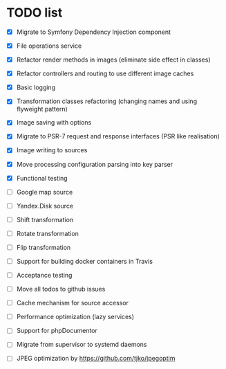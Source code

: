 # TODO list

- [x] Migrate to Symfony Dependency Injection component
- [x] File operations service
- [x] Refactor render methods in images (eliminate side effect in classes)
- [x] Refactor controllers and routing to use different image caches
- [x] Basic logging
- [x] Transformation classes refactoring (changing names and using flyweight pattern)
- [x] Image saving with options
- [x] Migrate to PSR-7 request and response interfaces (PSR like realisation)
- [x] Image writing to sources
- [x] Move processing configuration parsing into key parser
- [x] Functional testing
- [ ] Google map source
- [ ] Yandex.Disk source
- [ ] Shift transformation
- [ ] Rotate transformation
- [ ] Flip transformation
- [ ] Support for building docker containers in Travis
- [ ] Acceptance testing
- [ ] Move all todos to github issues
- [ ] Cache mechanism for source accessor
- [ ] Performance optimization (lazy services)
- [ ] Support for phpDocumentor
- [ ] Migrate from supervisor to systemd daemons
- [ ] JPEG optimization by https://github.com/tjko/jpegoptim

